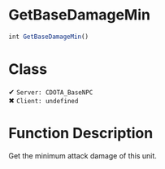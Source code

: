 # GetBaseDamageMin
```js	
int GetBaseDamageMin()
```
# Class
✔ `Server: CDOTA_BaseNPC`  
✖ `Client: undefined`  

# Function Description
Get the minimum attack damage of this unit.
